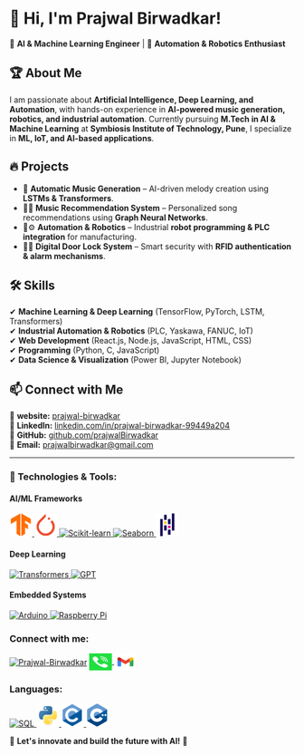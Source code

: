 
# 👋 Hi, I'm Prajwal Birwadkar!  

🚀 **AI & Machine Learning Engineer** | 🤖 **Automation & Robotics Enthusiast** 

## 🏆 About Me  
I am passionate about **Artificial Intelligence, Deep Learning, and Automation**, with hands-on experience in **AI-powered music generation, robotics, and industrial automation**. Currently pursuing **M.Tech in AI & Machine Learning** at **Symbiosis Institute of Technology, Pune**, I specialize in **ML, IoT, and AI-based applications**.  

## 🔥 Projects  
- 🎵 **Automatic Music Generation** – AI-driven melody creation using **LSTMs & Transformers**.  
- 🎵🔗 **Music Recommendation System** – Personalized song recommendations using **Graph Neural Networks**.  
- 🤖⚙️ **Automation & Robotics** – Industrial **robot programming & PLC integration** for manufacturing.  
- 🔐🚪 **Digital Door Lock System** – Smart security with **RFID authentication & alarm mechanisms**.  

## 🛠️ Skills  
✔ **Machine Learning & Deep Learning** (TensorFlow, PyTorch, LSTM, Transformers)  
✔ **Industrial Automation & Robotics** (PLC, Yaskawa, FANUC, IoT)  
✔ **Web Development** (React.js, Node.js, JavaScript, HTML, CSS)  
✔ **Programming** (Python, C, JavaScript)  
✔ **Data Science & Visualization** (Power BI, Jupyter Notebook)  

## 📫 Connect with Me  
🔗 **website:** [prajwal-birwadkar](https://prajwalbirwadkar.wixsite.com/prajwal-birwadkar-1)  
🔗 **LinkedIn:** [linkedin.com/in/prajwal-birwadkar-99449a204](https://www.linkedin.com/in/prajwal-birwadkar-99449a204/)  
🔗 **GitHub:** [github.com/prajwalBirwadkar](https://github.com/prajwalBirwadkar)  
📧 **Email:** prajwalbirwadkar@gmail.com  

---

### 🚀 Technologies & Tools:

#### **AI/ML Frameworks**  
<p align="left">
    <a href="https://www.tensorflow.org/" target="_blank" rel="noreferrer">
        <img src="https://raw.githubusercontent.com/devicons/devicon/master/icons/tensorflow/tensorflow-original.svg" alt="TensorFlow" width="40" height="40"/>
    </a>  
    <a href="https://pytorch.org/" target="_blank" rel="noreferrer">
        <img src="https://raw.githubusercontent.com/devicons/devicon/master/icons/pytorch/pytorch-original.svg" alt="PyTorch" width="40" height="40"/>
    </a>
    <a href="https://scikit-learn.org/" target="_blank" rel="noreferrer">
        <img src="https://upload.wikimedia.org/wikipedia/commons/0/05/Scikit_learn_logo_small.svg" alt="Scikit-learn" width="40" height="40"/>
        </a>
    <a href="https://seaborn.pydata.org/" target="_blank" rel="noreferrer">
        <img src="https://seaborn.pydata.org/_images/logo-tall-lightbg.svg" alt="Seaborn" width="40" height="40"/>
    </a>
     <a href="https://pandas.pydata.org/" target="_blank" rel="noreferrer">
        <img src="https://raw.githubusercontent.com/devicons/devicon/master/icons/pandas/pandas-original.svg" alt="Pandas" width="40" height="40"/>
    </a>
</p>

#### **Deep Learning**  
<p align="left">
    <a href="https://huggingface.co/transformers/" target="_blank" rel="noreferrer">
        <img src="https://huggingface.co/front/assets/huggingface_logo-noborder.svg" alt="Transformers" width="40" height="40"/>
    </a>
    <a href="https://openai.com/research/gpt" target="_blank" rel="noreferrer">
        <img src="https://upload.wikimedia.org/wikipedia/commons/0/04/ChatGPT_logo.svg" alt="GPT" width="40" height="40"/>
    </a>
</p>

#### **Embedded Systems**  
<p align="left">
    <a href="https://www.arduino.cc/" target="_blank" rel="noreferrer">
        <img src="https://cdn.worldvectorlogo.com/logos/arduino-1.svg" alt="Arduino" width="40" height="40"/>
    </a>
    <a href="https://www.raspberrypi.org/" target="_blank" rel="noreferrer">
        <img src="https://upload.wikimedia.org/wikipedia/en/c/cb/Raspberry_Pi_Logo.svg" alt="Raspberry Pi" width="40" height="40"/>
    </a>
</p>


<h3 align="left">Connect with me:</h3>
<p align="left">
<a href="https://www.linkedin.com/in/prajwal-birwadkar-99449a204/" target="blank"><img align="center" src="ntent.com/rahuldkjain/github-profile-readme-generator/master/src/images/icons/Social/linked-in-alt.svg" alt="Prajwal-Birwadkar" height="30" width="40" /></a>
<a href="tel:+918805293747" target="blank">
        <img align="center" src="https://raw.githubusercontent.com/edent/SuperTinyIcons/master/images/svg/phone.svg" alt="Phone" height="30" width="40" />
    </a>
    <a href="mailto:your-Prajwalbirwadkar@gmail.com" target="blank">
        <img align="center" src="https://raw.githubusercontent.com/edent/SuperTinyIcons/master/images/svg/gmail.svg" alt="Gmail" height="30" width="40" />
    </a>
</p>

<h3 align="left">Languages:</h3>
<p align="left">
    <a href="https://www.microsoft.com/en-us/sql-server" target="_blank" rel="noreferrer"> 
        <img src="https://www.svgrepo.com/show/303229/microsoft-sql-server-logo.svg" alt="SQL" width="40" height="40"/> 
    </a> 
    <a href="https://www.python.org" target="_blank" rel="noreferrer"> 
        <img src="https://raw.githubusercontent.com/devicons/devicon/master/icons/python/python-original.svg" alt="Python" width="40" height="40"/> 
    </a>
    <a href="https://en.wikipedia.org/wiki/C_(programming_language)" target="_blank" rel="noreferrer"> 
        <img src="https://raw.githubusercontent.com/devicons/devicon/master/icons/c/c-original.svg" alt="C" width="40" height="40"/> 
    </a>
    <a href="https://isocpp.org/" target="_blank" rel="noreferrer"> 
        <img src="https://raw.githubusercontent.com/devicons/devicon/master/icons/cplusplus/cplusplus-original.svg" alt="C++" width="40" height="40"/> 
    </a>
</p>


🌟 **Let's innovate and build the future with AI!** 🚀  


